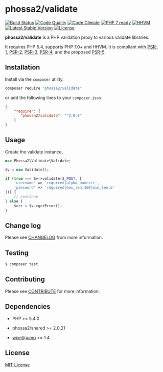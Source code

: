 # phossa2/validate
[![Build Status](https://travis-ci.org/phossa2/validate.svg?branch=master)](https://travis-ci.org/phossa2/validate)
[![Code Quality](https://scrutinizer-ci.com/g/phossa2/validate/badges/quality-score.png?b=master)](https://scrutinizer-ci.com/g/phossa2/validate/)
[![Code Climate](https://codeclimate.com/github/phossa2/validate/badges/gpa.svg)](https://codeclimate.com/github/phossa2/validate)
[![PHP 7 ready](http://php7ready.timesplinter.ch/phossa2/validate/master/badge.svg)](https://travis-ci.org/phossa2/validate)
[![HHVM](https://img.shields.io/hhvm/phossa2/validate.svg?style=flat)](http://hhvm.h4cc.de/package/phossa2/validate)
[![Latest Stable Version](https://img.shields.io/packagist/vpre/phossa2/validate.svg?style=flat)](https://packagist.org/packages/phossa2/validate)
[![License](https://img.shields.io/:license-mit-blue.svg)](http://mit-license.org/)

**phossa2/validate** is a PHP validation proxy to various validate libraries.

It requires PHP 5.4, supports PHP 7.0+ and HHVM. It is compliant with [PSR-1][PSR-1],
[PSR-2][PSR-2], [PSR-3][PSR-3], [PSR-4][PSR-4], and the proposed [PSR-5][PSR-5].

[PSR-1]: http://www.php-fig.org/psr/psr-1/ "PSR-1: Basic Coding Standard"
[PSR-2]: http://www.php-fig.org/psr/psr-2/ "PSR-2: Coding Style Guide"
[PSR-3]: http://www.php-fig.org/psr/psr-3/ "PSR-3: Logger Interface"
[PSR-4]: http://www.php-fig.org/psr/psr-4/ "PSR-4: Autoloader"
[PSR-5]: https://github.com/phpDocumentor/fig-standards/blob/master/proposed/phpdoc.md "PSR-5: PHPDoc"

Installation
---
Install via the `composer` utility.

```bash
composer require "phossa2/validate"
```

or add the following lines to your `composer.json`

```json
{
    "require": {
       "phossa2/validate": "^2.0.0"
    }
}
```

Usage
---

Create the validate instance,

```php
use Phossa2\Validate\Validate;

$v = new Validate();

if (true === $v->validate($_POST, [
    'username' => 'required|alpha_numeric',
    'password' => 'required|max_len,100|min_len,6'
])) {
    // continue
} else {
    $err = $v->getError();
}
```

Change log
---

Please see [CHANGELOG](CHANGELOG.md) from more information.

Testing
---

```bash
$ composer test
```

Contributing
---

Please see [CONTRIBUTE](CONTRIBUTE.md) for more information.

Dependencies
---

- PHP >= 5.4.0

- phossa2/shared >= 2.0.21

- [wixel/gump](https://github.com/Wixel/GUMP) >= 1.4

License
---

[MIT License](http://mit-license.org/)
